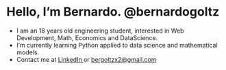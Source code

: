 # Hello, I’m Bernardo. @bernardogoltz
- I am an 18 years old engineering student, interested in Web Development, Math, Economics and DataScience.
- I’m currently learning Python applied to data science and mathematical models.
- Contact me at <a href="https://www.linkedin.com/in/bernardo-ivo-goltz-b7b122141/"> LinkedIn </a> or bergoltzx2@gmail.com





